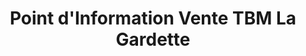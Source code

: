 ---
title: "Point d'Information Vente TBM La Gardette"
url: /bassens/point-dinformation-vente-tbm-la-gardette/
shop: billet
---